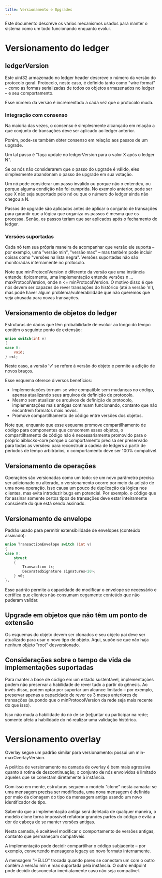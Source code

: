 ```yaml
---
title: Versionamento e Upgrades
---
```



Este documento descreve os vários mecanismos usados para manter o sistema como um todo funcionando enquanto evolui.

# Versionamento do ledger
## ledgerVersion
Este uint32 armazenado no ledger header descreve o número da versão do protocolo geral.
Protocolo, neste caso, é definido tanto como "wire format" – como as formas serializadas de todos os objetos armazenados no ledger – e seu comportamento.

Esse número da versão é incrementado a cada vez que o protocolo muda.

### Integração com consenso
Na maioria das vezes, o consenso é simplesmente alcançado em relação a que conjunto de transações deve ser aplicado ao ledger anterior.

Porém, pode-se também obter consenso em relação aos passos de um upgrade.

Um tal passo é "faça update no ledgerVersion para o valor X após o ledger N".

Se os nós não considerarem que o passo do upgrade é válido, eles simplesmente abandonam o passo de upgrade em sua votação.

Um nó pode considerar um passo inválido ou porque não o entendeu, ou porque alguma condição não foi cumprida. No exemplo anterior, pode ser que X não seja suportado pelo nó ou que o número do ledger ainda não chegou a N.

Passos de upgrade são aplicados antes de aplicar o conjunto de transações para garantir que a lógica que organiza os passos é mesma que os processa. Senão, os passos teriam que ser aplicados após o fechamento do ledger.

### Versões suportadas
Cada nó tem sua própria maneira de acompanhar que versão ele suporta – por exemplo, uma "versão min", "versão max" – mas também pode incluir coisas como "versões na lista negra". Versões suportadas não são monitoradas internamente no protocolo.

Note que minProtocolVersion é diferente da versão que uma instância entende:
tipicamente, uma implementação entende versões n … maxProtocolVersion, onde n <= minProtocolVersion.
O motivo disso é que nós devem ser capazes de rever transações do histórico (até a versão 'n'), mas pode haver algum problema/vulnerabilidade que não queremos que seja abusada para novas transações.

## Versionamento de objetos do ledger

Estruturas de dados que têm probabilidade de evoluir ao longo do tempo contêm o seguinte ponto de extensão:
```C++
union switch(int v)
{
case 0:
    void;
} ext;
```

Neste caso, a versão 'v' se refere à versão do objeto e permite a adição de novos braços.

Esse esquema oferece diversos benefícios:
* Implementações tornam-se wire compatible sem mudanças no código, apenas atualizando seus arquivos de definição de protocolo.
* Mesmo sem atualizar os arquivos de definição de protocolo, implementações mais antigas continuam funcionando, contanto que não encontrem formatos mais novos.
* Promove compartilhamento de código entre versões dos objetos.

Note que, enquanto que esse esquema promove compartilhamento de código para componentes que consomem esses objetos, o compartilhamento de código não é necessariamente promovido para o próprio aiblocks-core porque o comportamento precisa ser preservado para todas as versões: para reconstruir a cadeia de ledgers a partir de períodos de tempo arbitrários, o comportamento deve ser 100% compatível.

## Versionamento de operações

Operações são versionadas como um todo: se um novo parâmetro precisa ser adicionado ou alterado, o versionamento ocorre por meio da adição de uma nova operação.
Isso causa um pouco de duplicação da lógica nos clientes, mas evita introduzir bugs em potencial. Por exemplo, o código que for assinar somente certos tipos de transações deve estar inteiramente consciente do que está sendo assinado.

## Versionamento de envelope

Padrão usado para permitir extensibilidade de envelopes (conteúdo assinado):
```C++
union TransactionEnvelope switch (int v)
{
case 0:
    struct
    {
        Transaction tx;
        DecoratedSignature signatures<20>;
    } v0;
};
```

Esse padrão permite a capacidade de modificar o envelope se necessário e certifica que clientes não consumam cegamente conteúdo que não puderam validar.

## Upgrade em objetos que não têm um ponto de extensão

Os esquemas do objeto devem ser clonados e seu objeto pai deve ser atualizado para usar o novo tipo de objeto. Aqui, supõe-se que não haja nenhum objeto "root" desversionado.

## Considerações sobre o tempo de vida de implementações suportadas

Para manter a base de código em um estado sustentável, implementações podem não preservar a habilidade de rever tudo a partir do gênesis. Ao invés disso, podem optar por suportar um alcance limitado – por exemplo, preservar apenas a capacidade de rever os 3 meses anteriores de transações (supondo que o minProtocolVersion da rede seja mais recente do que isso).

Isso não muda a habilidade do nó de se (re)juntar ou participar na rede; somente afeta a habilidade do nó realizar uma validação histórica.

# Versionamento overlay

Overlay segue um padrão similar para versionamento: possui um min-maxOverlayVersion.

A política de versionamento na camada de overlay é bem mais agressiva quanto à rotina de descontinuação; o conjunto de nós envolvidos é limitado àqueles que se conectam diretamente à instância.

Com isso em mente, estruturas seguem o modelo "clone" nesta camada:
se uma mensagem precisa ser modificada, uma nova mensagem é definida por meio da clonagem do tipo da mensagem antiga usando um novo identificador de tipo.

Sabendo que a implementação antiga será deletada de qualquer maneira, o modelo clone torna impossível refatorar grandes partes do código e evita a dor de cabeça de se manter versões antigas.

Nesta camada, é aceitável modificar o comportamento de versões antigas, contanto que permaneçam compatíveis.

A implementação pode decidir compartilhar o código subjacente – por exemplo, convertendo mensagens legacy ao novo formato internamente.

A mensagem "HELLO" trocada quando pares se conectam um com o outro contém a versão min e max suportada pela instância. O outro endpoint pode decidir desconectar imediatamente caso não seja compatível.
